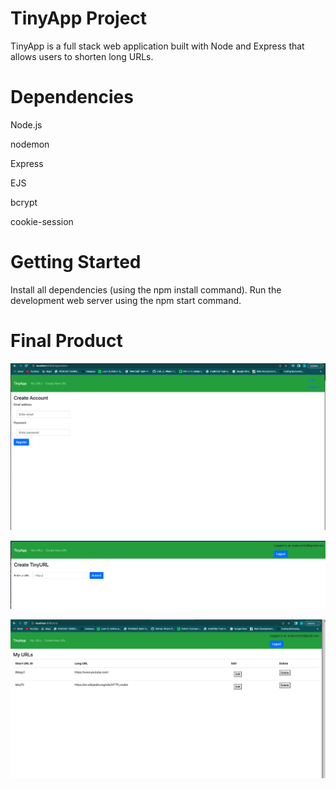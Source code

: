 # TinyApp Project
TinyApp is a full stack web application built with Node and Express that allows users to shorten long URLs.

# Dependencies

Node.js

nodemon

Express

EJS

bcrypt

cookie-session


# Getting Started
Install all dependencies (using the npm install command).
Run the development web server using the npm start command.

# Final Product

!["Create Account"](https://github.com/Datazyme/tinyapp/blob/master/docs/Create%20Account.png)

!["Create TinyURL"](https://github.com/Datazyme/tinyapp/blob/master/docs/Create%20Tiny%20URL.png)

!["My URL's"](https://github.com/Datazyme/tinyapp/blob/master/docs/My%20URLS.png)